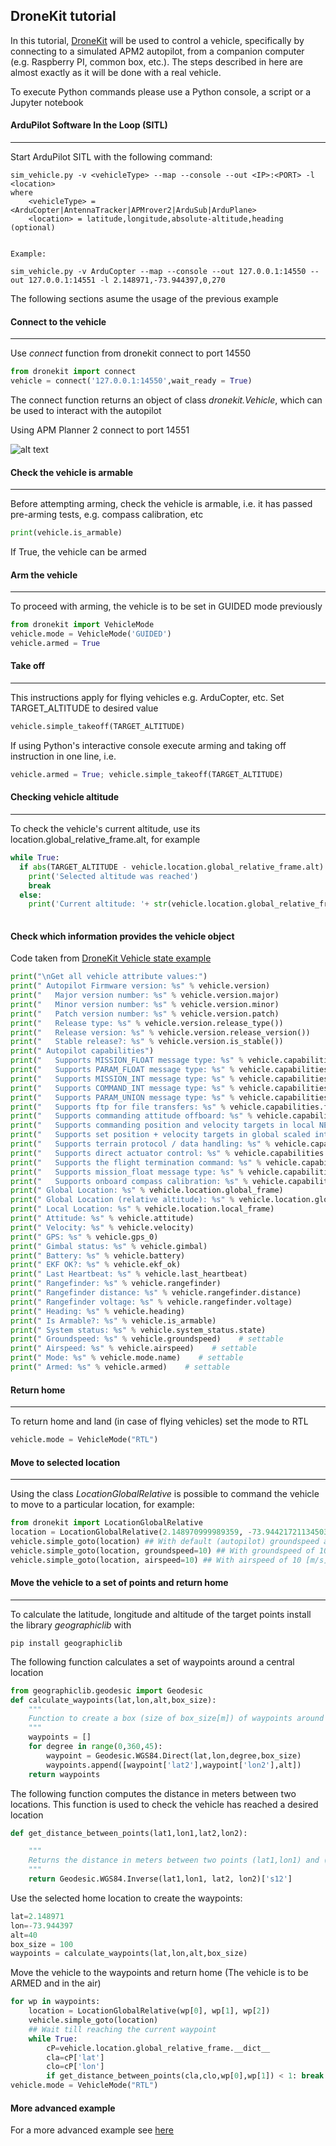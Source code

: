 ## DroneKit tutorial


In this tutorial, [DroneKit](https://github.com/dronekit/dronekit-python) will be used to control a vehicle, specifically by connecting to a simulated APM2 autopilot, from a companion computer (e.g. Raspberry PI, common box, etc.). The steps described in here are almost exactly as it will be done with a real vehicle. 

To execute Python commands please use a Python console, a script or a Jupyter notebook 

#### ArduPilot Software In the Loop (SITL)
---

Start ArduPilot SITL with the following command:

```
sim_vehicle.py -v <vehicleType> --map --console --out <IP>:<PORT> -l <location> 
where
    <vehicleType> = <ArduCopter|AntennaTracker|APMrover2|ArduSub|ArduPlane>
    <location> = latitude,longitude,absolute-altitude,heading (optional)
    
    
Example: 

sim_vehicle.py -v ArduCopter --map --console --out 127.0.0.1:14550 --out 127.0.0.1:14551 -l 2.148971,-73.944397,0,270

```
The following sections asume the usage of the previous example


#### Connect to the vehicle 
---

Use _connect_ function from dronekit connect to port 14550

```python
from dronekit import connect
vehicle = connect('127.0.0.1:14550',wait_ready = True)
```

The connect function returns an object of class _dronekit.Vehicle_, which can be used to interact with the autopilot

Using APM Planner 2 connect to port 14551

![alt text](https://github.com/leonardocfor/teaching/blob/master/DroneKit/APMPlanner2.png "APM Planner2")

#### Check the vehicle is armable
---

Before attempting arming, check the vehicle is armable, i.e. it has passed pre-arming tests, e.g. compass calibration, etc

```python
print(vehicle.is_armable)
```

If True, the vehicle can be armed

#### Arm the vehicle
---

To proceed with arming, the vehicle is to be set in GUIDED mode previously

```python
from dronekit import VehicleMode
vehicle.mode = VehicleMode('GUIDED')
vehicle.armed = True
```

#### Take off
---

This instructions apply for flying vehicles e.g. ArduCopter, etc. Set TARGET_ALTITUDE to desired value 

```python
vehicle.simple_takeoff(TARGET_ALTITUDE)
```

If using Python's interactive console execute arming and taking off instruction in one line, i.e.

```python
vehicle.armed = True; vehicle.simple_takeoff(TARGET_ALTITUDE)
```

#### Checking vehicle altitude
---

To check the vehicle's current altitude, use its location.global_relative_frame.alt, for example

```python
while True:
  if abs(TARGET_ALTITUDE - vehicle.location.global_relative_frame.alt) <= 1:
    print('Selected altitude was reached')
    break
  else:
    print('Current altitude: '+ str(vehicle.location.global_relative_frame.alt))
  
```

#### Check which information provides the vehicle object

Code taken from [DroneKit Vehicle state example](https://github.com/dronekit/dronekit-python/blob/master/examples/vehicle_state/vehicle_state.py)

```python
print("\nGet all vehicle attribute values:")
print(" Autopilot Firmware version: %s" % vehicle.version)
print("   Major version number: %s" % vehicle.version.major)
print("   Minor version number: %s" % vehicle.version.minor)
print("   Patch version number: %s" % vehicle.version.patch)
print("   Release type: %s" % vehicle.version.release_type())
print("   Release version: %s" % vehicle.version.release_version())
print("   Stable release?: %s" % vehicle.version.is_stable())
print(" Autopilot capabilities")
print("   Supports MISSION_FLOAT message type: %s" % vehicle.capabilities.mission_float)
print("   Supports PARAM_FLOAT message type: %s" % vehicle.capabilities.param_float)
print("   Supports MISSION_INT message type: %s" % vehicle.capabilities.mission_int)
print("   Supports COMMAND_INT message type: %s" % vehicle.capabilities.command_int)
print("   Supports PARAM_UNION message type: %s" % vehicle.capabilities.param_union)
print("   Supports ftp for file transfers: %s" % vehicle.capabilities.ftp)
print("   Supports commanding attitude offboard: %s" % vehicle.capabilities.set_attitude_target)
print("   Supports commanding position and velocity targets in local NED frame: %s" % vehicle.capabilities.set_attitude_target_local_ned)
print("   Supports set position + velocity targets in global scaled integers: %s" % vehicle.capabilities.set_altitude_target_global_int)
print("   Supports terrain protocol / data handling: %s" % vehicle.capabilities.terrain)
print("   Supports direct actuator control: %s" % vehicle.capabilities.set_actuator_target)
print("   Supports the flight termination command: %s" % vehicle.capabilities.flight_termination)
print("   Supports mission_float message type: %s" % vehicle.capabilities.mission_float)
print("   Supports onboard compass calibration: %s" % vehicle.capabilities.compass_calibration)
print(" Global Location: %s" % vehicle.location.global_frame)
print(" Global Location (relative altitude): %s" % vehicle.location.global_relative_frame)
print(" Local Location: %s" % vehicle.location.local_frame)
print(" Attitude: %s" % vehicle.attitude)
print(" Velocity: %s" % vehicle.velocity)
print(" GPS: %s" % vehicle.gps_0)
print(" Gimbal status: %s" % vehicle.gimbal)
print(" Battery: %s" % vehicle.battery)
print(" EKF OK?: %s" % vehicle.ekf_ok)
print(" Last Heartbeat: %s" % vehicle.last_heartbeat)
print(" Rangefinder: %s" % vehicle.rangefinder)
print(" Rangefinder distance: %s" % vehicle.rangefinder.distance)
print(" Rangefinder voltage: %s" % vehicle.rangefinder.voltage)
print(" Heading: %s" % vehicle.heading)
print(" Is Armable?: %s" % vehicle.is_armable)
print(" System status: %s" % vehicle.system_status.state)
print(" Groundspeed: %s" % vehicle.groundspeed)    # settable
print(" Airspeed: %s" % vehicle.airspeed)    # settable
print(" Mode: %s" % vehicle.mode.name)    # settable
print(" Armed: %s" % vehicle.armed)    # settable
```

#### Return home
---

To return home and land (in case of flying vehicles) set the mode to RTL

```python
vehicle.mode = VehicleMode("RTL")
```

#### Move to selected location
---

Using the class _LocationGlobalRelative_ is possible to command the vehicle to move to a particular location, for example:

```python
from dronekit import LocationGlobalRelative
location = LocationGlobalRelative(2.148970999989359, -73.94421721134503, TARGET_ALTITUDE)
vehicle.simple_goto(location) ## With default (autopilot) groundspeed and airspeed
vehicle.simple_goto(location, groundspeed=10) ## With groundspeed of 10 [m/s]
vehicle.simple_goto(location, airspeed=10) ## With airspeed of 10 [m/s]
```

#### Move the vehicle to a set of points and return home
---

To calculate the latitude, longitude and altitude of the target points install the library _geographiclib_ with

```shell
pip install geographiclib
```

The following function calculates a set of waypoints around a central location 

```python
from geographiclib.geodesic import Geodesic
def calculate_waypoints(lat,lon,alt,box_size):
    """
    Function to create a box (size of box_size[m]) of waypoints around a selected location (lat,lon,alt)
    """
    waypoints = []
    for degree in range(0,360,45):
        waypoint = Geodesic.WGS84.Direct(lat,lon,degree,box_size)
        waypoints.append([waypoint['lat2'],waypoint['lon2'],alt])
    return waypoints

```

The following function computes the distance in meters between two locations. This function is used to check the vehicle has reached a desired location 

```python
def get_distance_between_points(lat1,lon1,lat2,lon2):

 	"""
	Returns the distance in meters between two points (lat1,lon1) and (lat2,lon2)
 	"""
 	return Geodesic.WGS84.Inverse(lat1,lon1, lat2, lon2)['s12']
```


Use the selected home location to create the waypoints:

```python
lat=2.148971
lon=-73.944397
alt=40
box_size = 100
waypoints = calculate_waypoints(lat,lon,alt,box_size)
```

Move the vehicle to the waypoints and return home (The vehicle is to be ARMED and in the air)

```python
for wp in waypoints:
    location = LocationGlobalRelative(wp[0], wp[1], wp[2])
    vehicle.simple_goto(location)
    ## Wait till reaching the current waypoint
    while True:
        cP=vehicle.location.global_relative_frame.__dict__
        cla=cP['lat']
        clo=cP['lon']
        if get_distance_between_points(cla,clo,wp[0],wp[1]) < 1: break
vehicle.mode = VehicleMode("RTL")
```

#### More advanced example 

For a more advanced example see [here](https://github.com/leonardocfor/multi-robot-vicsek)
